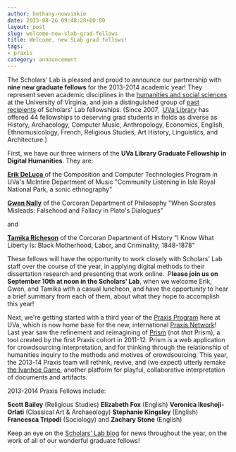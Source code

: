 ```yaml
---
author: bethany-nowviskie
date: 2013-08-26 09:48:28+00:00
layout: post
slug: welcome-new-slab-grad-fellows
title: Welcome, new SLab grad fellows!
tags:
- praxis
category: announcement
---
```


The Scholars' Lab is pleased and proud to announce our partnership with **nine new graduate fellows** for the 2013-2014 academic year! They represent seven academic disciplines in the [humanities and social sciences](http://artsandsciences.virginia.edu/home/index.html) at the University of Virginia, and join a distinguished group of [past recipients](https://scholarslab.org/graduate-fellowships/) of Scholars' Lab fellowships. (Since 2007,  [UVa Library](http://library.virginia.edu) has offered 44 fellowships to deserving grad students in fields as diverse as History, Archaeology, Computer Music, Anthropology, Economics, English, Ethnomusicology, French, Religious Studies, Art History, Linguistics, and Architecture.)

First, we have our three winners of the **UVa Library Graduate Fellowship in Digital Humanities**. They are:

[**Erik DeLuca** ](http://erikdeluca.com/)of the Composition and Computer Technologies Program in UVa's McIntire Department of Music
"Community Listening in Isle Royal National Park, a sonic ethnography"

**[Gwen Nally](http://egnally.github.io/)** of the Corcoran Department of Philosophy
"When Socrates Misleads: Falsehood and Fallacy in Plato's Dialogues"

and

**[Tamika Richeson](http://history.virginia.edu/user/348)** of the Corcoran Department of History
"I Know What Liberty Is: Black Motherhood, Labor, and Criminality, 1848-1878"

These fellows will have the opportunity to work closely with Scholars' Lab staff over the course of the year, in applying digital methods to their dissertation research and presenting that work online.  P**lease join us on September 10th at noon in the Scholars' Lab**, when we welcome Erik, Gwen, and Tamika with a casual luncheon, and have the opportunity to hear a brief summary from each of them, about what they hope to accomplish this year!

Next, we're getting started with a third year of the [Praxis Program](http://praxis.scholarslab.org/) here at UVa, which is now home base for the new, international [Praxis Network](http://praxis-network.org/)!  Last year saw the refinement and reimagining of [Prism](http://prism.scholarslab.org/) (not _that_ Prism), a tool created by the first Praxis cohort in 2011-12. Prism is a web application for crowdsourcing interpretation, and for thinking through the relationship of humanities inquiry to the methods and motives of crowdsourcing. This year, the 2013-14 Praxis team will rethink, revive, and (we expect) utterly remake [the Ivanhoe Game](http://www.ivanhoegame.org/?page_id=21), another platform for playful, collaborative interpretation of documents and artifacts.

2013-2014 Praxis Fellows include:

**Scott Bailey** (Religious Studies)
**Elizabeth Fox** (English)
**Veronica Ikeshoji-Orlati** (Classical Art & Archaeology)
**Stephanie Kingsley** (English)
**Francesca Tripodi** (Sociology)
and **Zachary Stone** (English)

Keep an eye on the [Scholars' Lab blog](https://scholarslab.org/archives/) for news throughout the year, on the work of all of our wonderful graduate fellows!

